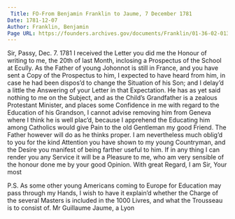 ```yaml
---
 Title: FO-From Benjamin Franklin to Jaume, 7 December 1781
Date: 1781-12-07
Author: Franklin, Benjamin
Page URL: https://founders.archives.gov/documents/Franklin/01-36-02-0138
---
```


Sir,
Passy, Dec. 7. 1781
I received the Letter you did me the Honour of writing to me, the 20th of last Month, inclosing a Prospectus of the School at Ecully. As the Father of young Johonnot is still in France, and you have sent a Copy of the Prospectus to him, I expected to have heard from him, in case he had been dispos’d to change the Situation of his Son; and I delay’d a little the Answering of your Letter in that Expectation. He has as yet said nothing to me on the Subject, and as the Child’s Grandfather is a zealous Protestant Minister, and places some Confidence in me with regard to the Education of his Grandson, I cannot advise removing him from Geneva where I think he is well plac’d, because I apprehend the Educating him among Catholics would give Pain to the old Gentleman my good Friend. The Father however will do as he thinks proper.
I am nevertheless much oblig’d to you for the kind Attention you have shown to my young Countryman, and the Desire you manifest of being farther useful to him. If in any thing I can render you any Service it will be a Pleasure to me, who am very sensible of the honour done me by your good Opinion.
With great Regard, I am Sir, Your most

P.S. As some other young Americans coming to Europe for Education may pass through my Hands, I wish to have it explain’d whether the Charge of the several Masters is included in the 1000 Livres, and what the Trousseau is to consist of.
  Mr Guillaume Jaume, a Lyon


